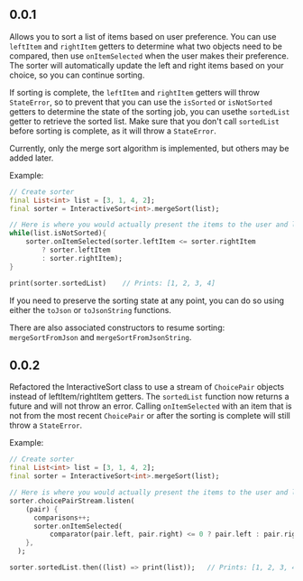 ## 0.0.1

Allows you to sort a list of items based on user preference. You can use `leftItem` and `rightItem` getters to determine what two objects need to be compared, then use `onItemSelected` when the user makes their preference. The sorter will automatically update the left and right items based on your choice, so you can continue sorting.

If sorting is complete, the `leftItem` and `rightItem` getters will throw `StateError`, so to prevent that you can use the `isSorted` or `isNotSorted` getters to determine the state of the sorting job, you can usethe `sortedList` getter to retrieve the sorted list. Make sure that you don't call `sortedList` before sorting is complete, as it will throw a `StateError`.

Currently, only the merge sort algorithm is implemented, but others may be added later.


Example:

```dart
// Create sorter
final List<int> list = [3, 1, 4, 2];
final sorter = InteractiveSort<int>.mergeSort(list);

// Here is where you would actually present the items to the user and let them pick.
while(list.isNotSorted){
    sorter.onItemSelected(sorter.leftItem <= sorter.rightItem
        ? sorter.leftItem
        : sorter.rightItem);
}

print(sorter.sortedList)    // Prints: [1, 2, 3, 4]
```
If you need to preserve the sorting state at any point, you can do so using either the `toJson` or `toJsonString` functions. 

There are also associated constructors to resume sorting: `mergeSortFromJson` and `mergeSortFromJsonString`.

## 0.0.2
Refactored the InteractiveSort class to use a stream of `ChoicePair` objects instead of leftItem/rightItem getters. 
The `sortedList` function now returns a future and will not throw an error.
Calling `onItemSelected` with an item that is not from the most recent `ChoicePair` or after the sorting is complete will still throw a `StateError`.

Example: 
```dart
// Create sorter
final List<int> list = [3, 1, 4, 2];
final sorter = InteractiveSort<int>.mergeSort(list);

// Here is where you would actually present the items to the user and let them pick.
sorter.choicePairStream.listen(
    (pair) {
      comparisons++;
      sorter.onItemSelected(
          comparator(pair.left, pair.right) <= 0 ? pair.left : pair.right);
    },
  );

sorter.sortedList.then((list) => print(list));   // Prints: [1, 2, 3, 4]
```
